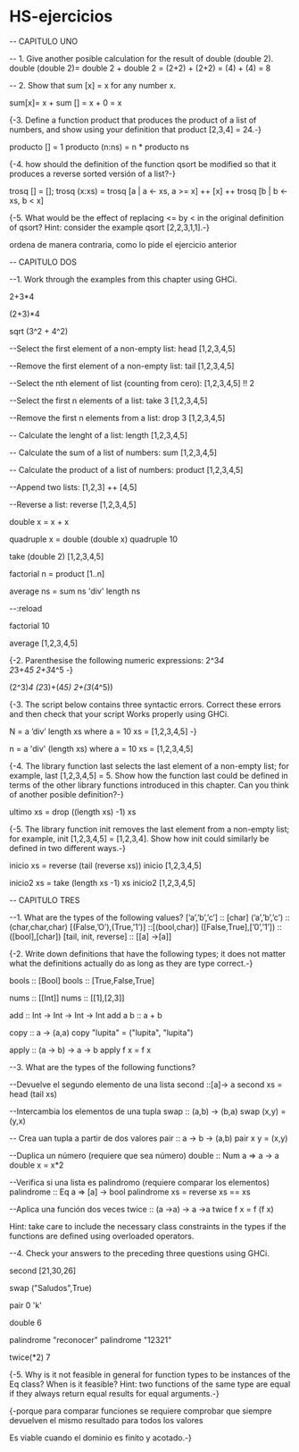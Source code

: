 # HS-ejercicios
-- CAPITULO UNO

-- 1. Give another posible calculation for the result of double	(double	2).
double (double 2)= double 2 + double 2
                 = (2+2) + (2+2)
                 = (4) + (4)
                 = 8 


-- 2. Show that sum [x]	= x for any number x.

sum[x]= x + sum []
      = x + 0
      = x


{-3. Define a function product that produces the product of a list of numbers, and show using your
 definition that product [2,3,4] = 24.-}

producto [] = 1
producto (n:ns) = n * producto ns


{-4. how should the definition of the function qsort be	modified so that it produces a reverse sorted
 versión of a list?-}

trosq [] = []; trosq (x:xs) = trosq [a | a <- xs, a >= x] ++ [x] ++ trosq [b | b <- xs, b < x]


 
{-5. What would be the effect of replacing <= by < in the original definition of qsort? Hint: consider the example qsort [2,2,3,1,1].-}

ordena de manera contraria, como lo pide el ejercicio anterior



-- CAPITULO DOS


--1. Work through the examples from this chapter using GHCi.

2+3*4

(2+3)*4

sqrt (3^2 + 4^2)

--Select the first element of a non-empty list:
head [1,2,3,4,5]

--Remove the first element of a non-empty list:
tail [1,2,3,4,5]

--Select the nth element of list (counting from cero):
 [1,2,3,4,5] !! 2

--Select the first n elements of  a list:
take 3 [1,2,3,4,5]

--Remove the first n elements from a list:
drop 3 [1,2,3,4,5]

-- Calculate the lenght of a list:
length [1,2,3,4,5]

-- Calculate the sum of a list of numbers:
sum [1,2,3,4,5]

-- Calculate the product of a list of numbers:
product [1,2,3,4,5]

--Append two lists:
 [1,2,3] ++ [4,5]

--Reverse a list:
reverse [1,2,3,4,5]

double x = x + x

quadruple x = double (double x)
quadruple 10

take (double 2) [1,2,3,4,5]

factorial n = product [1..n]

average ns = sum ns 'div' length ns

--:reload

factorial 10

average [1,2,3,4,5]


{-2. Parenthesise the following numeric expressions:
 2^3*4	
2*3+4*5	
2+3*4^5  -}

(2^3)*4
(2*3)+(4*5)
2+(3*(4^5))

{-3. The script below contains three syntactic errors. Correct these errors and then check that your
 script Works properly using GHCi.

 N = a ’div’ length xs
 where
 a = 10
 xs = [1,2,3,4,5]  -}

n = a 'div' (length xs)
  where
     a = 10
     xs = [1,2,3,4,5] 


{-4. The library function last selects the last element of a non-empty list; for example, last
 [1,2,3,4,5] = 5. Show how the function last could be defined in terms of the other library
 functions introduced in this chapter. Can you think of another posible definition?-}

ultimo xs = drop ((length xs) -1) xs


{-5. The library function init removes the last element from a non-empty list; for example, init
 [1,2,3,4,5] = [1,2,3,4]. Show how init could similarly be defined in two different ways.-}

inicio xs =  reverse (tail (reverse xs))
inicio [1,2,3,4,5]

inicio2 xs = take (length xs -1) xs
inicio2 [1,2,3,4,5]



-- CAPITULO TRES

--1. What are the	types of the following values?
 [’a’,’b’,’c’] :: [char]
 (’a’,’b’,’c’) :: (char,char,char)
[(False,’O’),(True,’1’)] ::[(bool,char)]
 ([False,True],[’0’,’1’]) :: ([bool],[char])
 [tail,	init,	reverse] :: [[a] ->[a]]


{-2. Write down definitions that have the following types; it does not matter what the definitions
 actually do as long as they are type correct.-}
 
 bools :: [Bool]
 bools :: [True,False,True]

 nums :: [[Int]]
 nums :: [[1],[2,3]]

 add :: Int -> Int -> Int -> Int
 add a b :: a + b

 copy :: a -> (a,a)
 copy "lupita" = ("lupita", "lupita")
 
 apply :: (a -> b) -> a -> b
 apply f x = f x


--3. What are the types of the following functions?
 
 --Devuelve el segundo elemento de una lista
 second ::[a]-> a
 second xs = head (tail xs)
 
 --Intercambia los elementos de una tupla
 swap :: (a,b) -> (b,a)
 swap (x,y) = (y,x)
 
 -- Crea uan tupla a partir de dos valores
 pair :: a -> b -> (a,b)
 pair x y = (x,y)
 
 --Duplica un número (requiere que sea número)
 double :: Num a => a -> a
 double x = x*2
 
 --Verifica si una lista es palindromo (requiere comparar los elementos)
 palindrome :: Eq a => [a] -> bool
 palindrome xs = reverse xs == xs
 
 --Aplica una función dos veces 
 twice :: (a ->a) -> a ->a
 twice f x = f (f x)
 
 Hint: take care to include the necessary class constraints in the types if the functions are defined
 using overloaded operators.
 

--4. Check your answers to the preceding three questions using GHCi.

second [21,30,26]

swap ("Saludos",True)

pair 0 'k'

double 6

palindrome "reconocer"
palindrome "12321"

twice(*2) 7

{-5. Why is it not feasible in general for function types to be instances of the Eq class? When is it
feasible? Hint: two functions of the same type are equal if they always return equal results for 
equal arguments.-}

{-porque para comparar funciones se requiere comprobar que siempre devuelven el mismo resultado para
todos los valores

Es viable cuando el dominio es finito y acotado.-}
